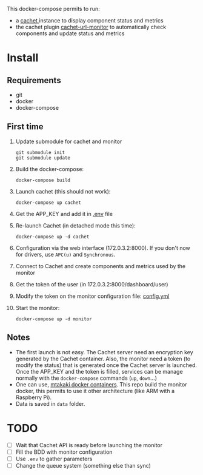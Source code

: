 
This docker-compose permits to run:
 - a [cachet ](https://cachethq.io/) instance to display component status and metrics
 - the cachet plugin [cachet-url-monitor](https://github.com/mtakaki/cachet-url-monitor)
to automatically check components and update status and metrics


 
 Install
 =======

Requirements
------------

 - git
 - docker
 - docker-compose
 
 

First time
----------

1. Update submodule for cachet and monitor

       git submodule init
       git submodule update

2. Build the docker-compose:

       docker-compose build

3. Launch cachet (this should not work):

       docker-compose up cachet

4. Get the APP_KEY and add it in [.env](.env) file
5. Re-launch Cachet (in detached mode this time):

       docker-compose up -d cachet

6. Configuration via the web interface (172.0.3.2:8000). If you don't now for drivers,
use `APC(u)` and `Synchronous`.
7. Connect to Cachet and create components and metrics used by the monitor
8. Get the token of the user (in 172.0.3.2:8000/dashboard/user)
9. Modify the token on the monitor configuration file: [config.yml](cachet-url-monitor-conf/config.yml)
10. Start the monitor:

        docker-compose up -d monitor



Notes
-----

 - The first launch is not easy. The Cachet server need an encryption key
generated by the Cachet container. Also, the monitor need a token (to modify
the status) that is generated once the Cachet server is launched. Once the
APP_KEY and the token is filled, services can be manage normally with the
`docker-compose` commands (`up`, `down`...)
 - One can use, [mtakaki docker containers](https://hub.docker.com/r/mtakaki/cachet-url-monitor).
This repo build the monitor docker, this permits to use it other architecture
(like ARM with a Raspberry Pi).
 - Data is saved in `data` folder.


TODO
====
- [ ] Wait that Cachet API is ready before launching the monitor
- [ ] Fill the BDD with monitor configuration
- [ ] Use `.env` to gather parameters
- [ ] Change the queue system (something else than sync)
